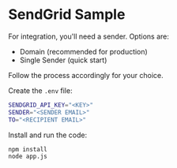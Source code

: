 # SendGrid Sample

For integration, you'll need a sender. Options are:

- Domain (recommended for production)
- Single Sender (quick start)

Follow the process accordingly for your choice.

Create the `.env` file:

```sh
SENDGRID_API_KEY="<KEY>"
SENDER="<SENDER EMAIL>"
TO="<RECIPIENT EMAIL>"
```

Install and run the code:

```sh
npm install
node app.js
```
